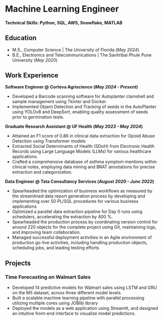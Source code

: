 # Machine Learning Engineer

#### Technical Skills: Python, SQL, AWS, Snowflake, MATLAB

## Education
- M.S., Computer Science	| The University of Florida (_May 2024_)	 			        		
- B.E., Electronics and Telecommunications | The Savitribai Phule Pune University (_May 2020_)

## Work Experience
**Software Enginner @ Corteva Agriscience (_May 2024 - Present_)**
- Developed a Barcode scanning software for Autoplanter clamshell and sample management using Tkinter and Docker.
- Implemented Object Detection and Tracking of seeds in the AutoPlanter using YOLOv8 and DeepSort, enabling quality assessment of seeds prior to germination tests.

**Graduate Research Assistant @ UF Health (_May 2023 - May 2024_)**
- Attained an F1 score of 0.86 in clinical data extraction for Opioid Abuse Detection using Transformer models
- Extracted Social Determinants of Health (SDoH) from Electronic Health Records using Large Language Models (LLMs) for various healthcare applications.
- Crafted a comprehensive database of asthma symptom mentions within clinical notes, employing data mining and BRAT annotations for precise extraction and categorization.

**Data Engineer @ Tata Consultancy Services (_August 2020 - June 2022_)**
- Spearheaded the optimization of business workflows as measured by the streamlined data report generation process by developing and implementing over 50 PL/SQL procedures for various business applications
- Optimized a parallel data extraction pipeline for Day 0 runs using schedulers, accelerating the extraction by 400 %.
- Spearheaded the production process by coordinating version control for around 220 objects for the complete project using Git, maintaining logs, and improving team collaboration.
- Managed successful deployment activities in an Agile environment of production go-live activities, including handling production objects, scheduling jobs, and leading testing efforts


## Projects
### Time Forecasting on Walmart Sales
- Developed 14 predictive models for Walmart sales using LSTM and GRU on the M5 dataset, across three different model levels.
- Built a scalable machine learning pipeline with parallel processing utilizing multiple cores using JOBlib library
- Deployed the models as a web application using Streamlit, and designed an intuitive front-end interface to visualize model predictions.
